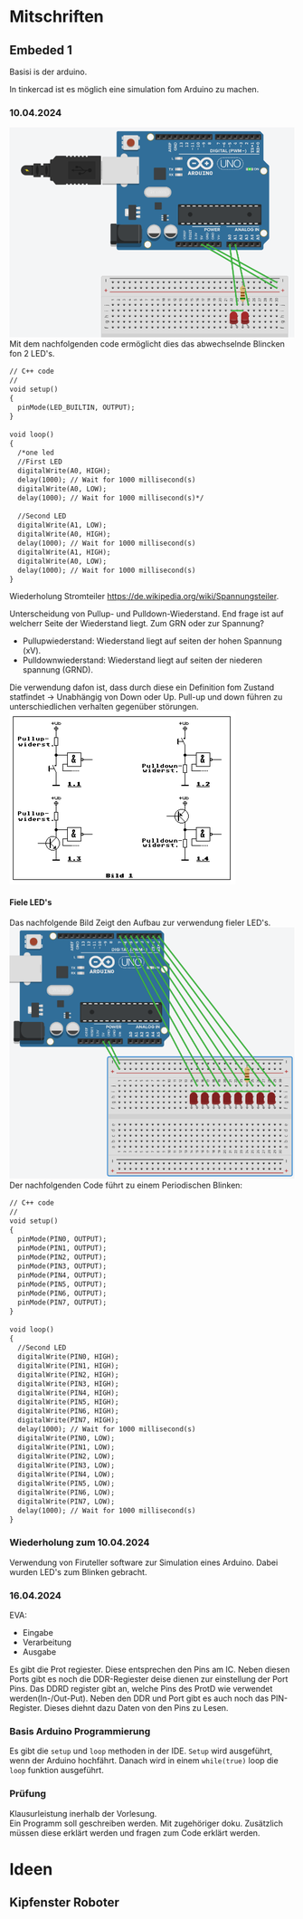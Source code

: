 # Mitschriften
## Embeded 1
Basisi is der arduino.  

In tinkercad ist es möglich eine simulation fom Arduino zu machen.  
### 10.04.2024
![](Immages/DoubleLED.png)
Mit dem nachfolgenden code ermöglicht dies das abwechselnde Blincken fon 2 LED's.  
```
// C++ code
//
void setup()
{
  pinMode(LED_BUILTIN, OUTPUT);
}

void loop()
{
  /*one led
  //First LED
  digitalWrite(A0, HIGH);
  delay(1000); // Wait for 1000 millisecond(s)
  digitalWrite(A0, LOW);
  delay(1000); // Wait for 1000 millisecond(s)*/
  
  //Second LED
  digitalWrite(A1, LOW);
  digitalWrite(A0, HIGH);
  delay(1000); // Wait for 1000 millisecond(s)
  digitalWrite(A1, HIGH);
  digitalWrite(A0, LOW);
  delay(1000); // Wait for 1000 millisecond(s)
}
```  
Wiederholung Stromteiler <https://de.wikipedia.org/wiki/Spannungsteiler>.  

Unterscheidung von Pullup- und Pulldown-Wiederstand. End frage ist auf welcherr Seite der Wiederstand liegt. Zum GRN oder zur Spannung?   
* Pullupwiederstand:    Wiederstand liegt auf seiten der hohen Spannung (xV).
* Pulldownwiederstand:  Wiederstand liegt auf seiten der niederen spannung (GRND).

Die verwendung dafon ist, dass durch diese ein Definition fom Zustand statfindet -> Unabhängig von Down oder Up. 
Pull-up und down führen zu unterschiedlichen verhalten gegenüber störungen.
<img src="./Immages/PullImage.png"/> 

#### Fiele LED's  
Das nachfolgende Bild Zeigt den Aufbau zur verwendung fieler LED's.
<img src="./Immages/MultipleLED.png"/> 
Der nachfolgenden Code führt zu einem Periodischen Blinken:
```
// C++ code
//
void setup()
{
  pinMode(PIN0, OUTPUT);
  pinMode(PIN1, OUTPUT);
  pinMode(PIN2, OUTPUT);
  pinMode(PIN3, OUTPUT);
  pinMode(PIN4, OUTPUT);
  pinMode(PIN5, OUTPUT);
  pinMode(PIN6, OUTPUT);
  pinMode(PIN7, OUTPUT);
}

void loop()
{  
  //Second LED
  digitalWrite(PIN0, HIGH);
  digitalWrite(PIN1, HIGH);
  digitalWrite(PIN2, HIGH);
  digitalWrite(PIN3, HIGH);
  digitalWrite(PIN4, HIGH);
  digitalWrite(PIN5, HIGH);
  digitalWrite(PIN6, HIGH);
  digitalWrite(PIN7, HIGH);
  delay(1000); // Wait for 1000 millisecond(s)
  digitalWrite(PIN0, LOW);
  digitalWrite(PIN1, LOW);
  digitalWrite(PIN2, LOW);
  digitalWrite(PIN3, LOW);
  digitalWrite(PIN4, LOW);
  digitalWrite(PIN5, LOW);
  digitalWrite(PIN6, LOW);
  digitalWrite(PIN7, LOW);
  delay(1000); // Wait for 1000 millisecond(s)
}
```
### Wiederholung zum 10.04.2024
Verwendung von Firuteller software zur Simulation eines Arduino. Dabei wurden LED's zum Blinken gebracht.
### 16.04.2024
EVA:
* Eingabe
* Verarbeitung
* Ausgabe  

Es gibt die Prot regiester. Diese entsprechen den Pins am IC. 
Neben diesen Ports gibt es noch die DDR-Regiester deise dienen zur einstellung der Port Pins. 
Das DDRD register gibt an, welche Pins des ProtD wie verwendet werden(In-/Out-Put).
Neben den DDR und Port gibt es auch noch das PIN-Register. Dieses diehnt dazu Daten von den Pins zu Lesen. 


### Basis Arduino Programmierung
Es gibt die `setup` und `loop` methoden in der IDE. `Setup` wird ausgeführt, wenn der Arduino hochfährt. Danach wird in einem `while(true)` loop die `loop` funktion ausgeführt.
### Prüfung
Klausurleistung inerhalb der Vorlesung.  
Ein Programm soll geschreiben werden. Mit zugehöriger doku. Zusätzlich müssen diese erklärt werden und fragen zum Code erklärt werden.  


# Ideen
## Kipfenster Roboter


